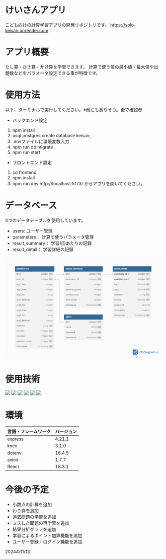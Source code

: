 # けいさんアプリ
こども向けの計算学習アプリの開発リポジトリです。
https://solo-keisan.onrender.com

# アプリ概要
たし算・ひき算・かけ算を学習できます。
計算で使う値の最小値・最大値や出題数などをパラメータ設定できる事が特徴です。

# 使用方法
以下、ターミナルで実行してください。※他にもありそう。後で確認😳
- バックエンド設定
1. npm install
2. psql postgres
    create database keisan;
3. .envファイルに環境変数入力
4. npm run db:migrate
5. npm run start
- フロントエンド設定
1. cd frontend
2. npm install
3. npm run dev
 http://localhost:5173/ からアプリを開いてください。

# データベース
4つのデータテーブルを使用しています。
- users: ユーザー管理
- parameters： 計算で使うパラメータ管理
- result_summary： 学習1回あたりの記録
- result_detail： 学習詳細の記録

![image](./image/ER.png)

# 使用技術
<img src="https://img.shields.io/badge/-React-61DAFB.svg?logo=&style=for-the-badge">
<img src="https://img.shields.io/badge/-Javascript-F7DF1E.svg?logo=&style=for-the-badge">
<img src="https://img.shields.io/badge/-Vite-003791.svg?logo=&style=for-the-badge"> 
<img src="https://img.shields.io/badge/-Postgresql-336791.svg?logo=&style=for-the-badge">
<img src="https://img.shields.io/badge/-Knex-272822.svg?logo=&style=for-the-badge"> 
<img src="https://img.shields.io/badge/-Express-003791.svg?logo=&style=for-the-badge"> 

# 環境
| 言語・フレームワーク       | バージョン   |
|------------------|---------|
| express          | 4.21.1  |
| knex             | 3.1.0   |
| dotenv           | 16.4.5  |
| axios            | 1.7.7   |
| React               | 18.3.1 |

# 今後の予定
- 小数点の計算を追加
- わり算を追加
- 過去問題の学習を追加
- ミスした問題の再学習を追加
- 結果分析グラフを追加
- 学習によるポイント加算機能を追加
- ユーザー登録・ログイン機能を追加

20244/11/13